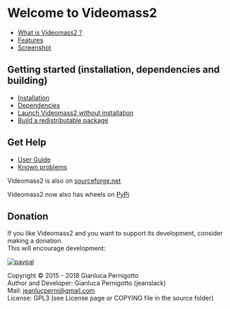 # Welcome to Videomass2

* [What is Videomass2 ?](about.md)
* [Features](features.md)
* [Screenshot](screenshot.md)

## Getting started (installation, dependencies and building)

* [Installation](installation.md)
* [Dependencies](dependencies.md)
* [Launch Videomass2 without installation](execute_sources.md)
* [Build a redistributable package](building_package.md)

## Get Help
* [User Guide](videomass2_use.md)
* [Known problems](known_problems.md)

Videomass2 is also on [sourceforge.net](https://sourceforge.net/projects/videomass2/)   

Videomass2 now also has wheels on [PyPi](https://pypi.org/project/videomass2/)   

## Donation   

If you like Videomass2 and you want to support its development, consider making 
a donation.    
This will encourage development:   

[![paypal](https://www.paypalobjects.com/en_US/i/btn/btn_donateCC_LG.gif)](https://www.paypal.com/cgi-bin/webscr?cmd=_s-xclick&hosted_button_id=UKYM7S5U542SJ)

Copyright © 2015 - 2018 Gianluca Pernigotto   
Author and Developer: Gianluca Pernigotto (jeanslack)  
Mail: <jeanlucperni@gmail.com>   
License: GPL3 (see License page or COPYING file in the source folder)


